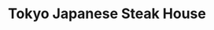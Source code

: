 ---
layout: place
title: "Tokyo Japanese Steak House"
permalink: /tennessee/smyrna/tokyo-japanese-steak-house.html
stateAbbr: TN
stateName: Tennessee
cityName: Smyrna
place_id: ChIJzeg6YekMZIgR1EiiaUUi7G8
photos:
  - name: >-
      places/ChIJzeg6YekMZIgR1EiiaUUi7G8/photos/AeeoHcIpOzbvFw3SZDWGs7_TZkl43-lfLiaKn1N_y6d03qcQM9qdPh9q7N70-nj_mmvGWEy8-kZ_Yg5vTDvv6kmjI1PkFw8WNVAQXe1qMzI7R0yCtkGygyxFfFJzbGP9oM4Ystj8D2U7j3X2zg85QrAeGs_ybpvENIpEEGoVfSOEkyXEuvDFq1gpNvLz45SMAuhXuY-L80GKzvNJ-vR3H-ysFMhBQi0T3AeePvHLcQPZhPehxxlw25SfRFSnAIqkjvlsnF-GltAychq3sAvnIgc_0-sWavrZF_RMYCfhL9QbevPyHUFvQkjZsEG9MBdo-ZA8T_ACwuWGvBb-MGMtp3SKHqvGjhf_ZGoXxP6ChOr-FkqVJPTNFqivecYPTegsLJp9eeEJxKdwwPkzEByz0w_L7pID3Ke7il19G_zAg9v0cj1qwv3w
    widthPx: 4800
    heightPx: 3600
    authorAttributions:
      - displayName: Brooke Yoder
        uri: https://maps.google.com/maps/contrib/113414552308402764242
        photoUri: >-
          https://lh3.googleusercontent.com/a-/ALV-UjW5hbAO8CIiuqmUAqeWpJ82XNLAlml_ZLILm8BWCjXSniUQlLyC=s100-p-k-no-mo
    flagContentUri: >-
      https://www.google.com/local/imagery/report/?cb_client=maps_api_places.places_api&image_key=!1e10!2sCIHM0ogKEICAgICXuO7TpAE&hl=en-US
    googleMapsUri: >-
      https://www.google.com/maps/place//data=!3m4!1e2!3m2!1sCIHM0ogKEICAgICXuO7TpAE!2e10!4m2!3m1!1s0x88640ce9613ae8cd:0x6fec224569a248d4
  - name: >-
      places/ChIJzeg6YekMZIgR1EiiaUUi7G8/photos/AeeoHcLCbcAS78RvGEU6gv-KPZKfW46WkRKgShZPQqtgEHBljJtntm2seHRX6VHuQL6yaZpoJyboVx5lRLsR9CDjPIInrJ4EbLxmtEKVq-yjAabt9x1MgF4w3IRkFBWpsz9TAoYDDjlObioLMZfitA5goW9eQOoR0vR3na-HWcZVW4-ubWAWylYKN6rkx1hv_h4hL2_WJZEVUm8rtgAi8vKXBj-DZwS1AzD6j9Jf1PyRqEFLzCAv8wyC8n4fM7xBe8AAvtUUkiPnZR5Tu08NgYVhGOA4fOBs9mvdZ8gOqm7-KV3P2Q
    widthPx: 3025
    heightPx: 3024
    authorAttributions:
      - displayName: Tokyo Japanese Steak House
        uri: https://maps.google.com/maps/contrib/100532391209808378562
        photoUri: >-
          https://lh3.googleusercontent.com/a/ACg8ocIvMxau2ZR-JHJmhrrCmzV2whNRQYKI5Suw2T38cl5qHr4S1Q=s100-p-k-no-mo
    flagContentUri: >-
      https://www.google.com/local/imagery/report/?cb_client=maps_api_places.places_api&image_key=!1e10!2sAF1QipPTmhrf2Y-IAqQrdNYUm32jIoudBSj9dhPWC1QP&hl=en-US
    googleMapsUri: >-
      https://www.google.com/maps/place//data=!3m4!1e2!3m2!1sAF1QipPTmhrf2Y-IAqQrdNYUm32jIoudBSj9dhPWC1QP!2e10!4m2!3m1!1s0x88640ce9613ae8cd:0x6fec224569a248d4
  - name: >-
      places/ChIJzeg6YekMZIgR1EiiaUUi7G8/photos/AeeoHcLQhJ9RgU4odLc6m1pU1TpCpTFJjKNO0Ak65pyAlLtBQ7oeDjQZeZFmRdYmuawqK6P53BFndSiIlzL4Au-VDKt2tswrRO-0jPpB--bG6RNUQkDiFcyJPQw6tppChG5dRYSwB1KvPa0IH5XjTVc4OOaYdzFsvdwPQRVOi-iLFakFekN0h6xroRazhAUYPctzFfUZvJBpDkdyeMym8Om0I4K_VEfnm6rTRO_jmECZdCKbc2Y-E5L2tjMmsD6scwgGNBm33ET-xt4d5su60NytGgXEePtQ1qIJTaa8EM1VHEythT57MTxw0OdLUCMxIvX-rF_2LMBrxZoE46wtTseQpqOPIckEf1IptBlb8PHcCPnvuQS2bHPqe0Aj7ZKy1t_2N2gkjM7lfTIEC4ZaUeoHw0gBl5dtXtRvjb9mcxXfqcQ
    widthPx: 4000
    heightPx: 2252
    authorAttributions:
      - displayName: Jose Arias
        uri: https://maps.google.com/maps/contrib/106712565505896525062
        photoUri: >-
          https://lh3.googleusercontent.com/a-/ALV-UjUvJBskjx5N6aPfMsbdfWQyqp581_gv1AgqGIYAcXolu4pYah0=s100-p-k-no-mo
    flagContentUri: >-
      https://www.google.com/local/imagery/report/?cb_client=maps_api_places.places_api&image_key=!1e10!2sCIHM0ogKEICAgIDn_7zFKQ&hl=en-US
    googleMapsUri: >-
      https://www.google.com/maps/place//data=!3m4!1e2!3m2!1sCIHM0ogKEICAgIDn_7zFKQ!2e10!4m2!3m1!1s0x88640ce9613ae8cd:0x6fec224569a248d4
  - name: >-
      places/ChIJzeg6YekMZIgR1EiiaUUi7G8/photos/AeeoHcI8Wj4BOCk18F6aTmJBb2whnmcbGAxTy8ZCLwLzaH9tM13xW9LoD_ccEx-UBZb0w8RCgMc4hR5lBzKIOXY7J0GWdfqDjOdqpXfhV-O3-YP6_tbSlZ4iKnBJYrz42aMuTXlg04eKcPr9NNmG0HzwWqS1ZI7r-xmixdMDkp2vsVZeYvZjZueC1sVPrIcKioGsWIw2awvq9Olm5TpXrTZ7hA5Rw6VmQqF7JmkZLG8Hu_jjAdL6hw15Q22PumkbTciggcl41gR3Hw2DMFKa-NsnmPrMxOOqeXKA_ubeOMIxY9Lr8_bkZ5PcdbQJWbowWuY0qD3rdjrhrupTFEXE0Qfaheow2IDYZSphMIc7xvcOvG6xF261yTe7Hv5VjSpsQvjAeLdS2tDwp72gAhpy1w7odziohRhXQtK6XOVDWgf3aP0r5K7xNmWLvoDBlFSR2zoW
    widthPx: 3264
    heightPx: 2448
    authorAttributions:
      - displayName: Manuel Leonor
        uri: https://maps.google.com/maps/contrib/102921914921560295884
        photoUri: >-
          https://lh3.googleusercontent.com/a-/ALV-UjVB9CUPy3iMJ1mYVvHRivPraaWP2sRISh574688Giks3FON4qOBKw=s100-p-k-no-mo
    flagContentUri: >-
      https://www.google.com/local/imagery/report/?cb_client=maps_api_places.places_api&image_key=!1e10!2sCIABIhAA3jU3nwn6yGeqEywADyL9&hl=en-US
    googleMapsUri: >-
      https://www.google.com/maps/place//data=!3m4!1e2!3m2!1sCIABIhAA3jU3nwn6yGeqEywADyL9!2e10!4m2!3m1!1s0x88640ce9613ae8cd:0x6fec224569a248d4
  - name: >-
      places/ChIJzeg6YekMZIgR1EiiaUUi7G8/photos/AeeoHcIpBAemA3-Wzi-fTmXyvGUQ0n2hJgbzX2YxUQ9E-jcmX-vRyWtrsEtGazoe1jmp7LDiZ1EGRAyA72LOIBP6fhIHuLul3-yb5xcKRGXx5GeS9IMPf14xPerNVpNukcoPOEIS1cchoiah8WhBv7wEGy2H4W9dxpMbGXKa8UJ7GDWi1aydLMrn2PywgXXpZ8kkcldrjA9pkKjWcii9FdnPiMuWl3yb4LzJ-YPJFywJBSIV2r5dCoGZWJnYxkUDxmqno3TBSQ8GMExQGmFlC2d1368-rPFgP55w9mGuU37vcANZpzgw6fBIFpXCy_tFoDEjLakFuFECjjuI_6xYYXz0W0jRYQV_MrdOWnD-RLdd7rDnM3h2CYQALoDFIzLIQeGyjMT5n1wahIiM1QZYcSwvU65JaicZWWgq7vg_nv7izaWfYbkU
    widthPx: 3600
    heightPx: 4800
    authorAttributions:
      - displayName: Brooke Yoder
        uri: https://maps.google.com/maps/contrib/113414552308402764242
        photoUri: >-
          https://lh3.googleusercontent.com/a-/ALV-UjW5hbAO8CIiuqmUAqeWpJ82XNLAlml_ZLILm8BWCjXSniUQlLyC=s100-p-k-no-mo
    flagContentUri: >-
      https://www.google.com/local/imagery/report/?cb_client=maps_api_places.places_api&image_key=!1e10!2sCIHM0ogKEICAgICXuO7TlAE&hl=en-US
    googleMapsUri: >-
      https://www.google.com/maps/place//data=!3m4!1e2!3m2!1sCIHM0ogKEICAgICXuO7TlAE!2e10!4m2!3m1!1s0x88640ce9613ae8cd:0x6fec224569a248d4
  - name: >-
      places/ChIJzeg6YekMZIgR1EiiaUUi7G8/photos/AeeoHcKDtNnoMQD10rPDpdDmPrpozPrSwz9FXDaO2tnuqkOFo2Ofbga8z29EbCUFxZWAu1B3pRYwbwOYp-JAdEPNxzmOTtu9l1p6pxz5Oi6oWjMO-Hh2zd-Zz1SFwQIArp6aeTTM6NyzIaUG4h_qcjp50G3pKWm0aQ2_iIbYIsdoyk6i1F4aYLxyu35tfgd3-lItaLss0lFfGYncnG2SXUDKq1VWleqJ-Gi7jTrd3UBGlqcz1YtmpnernP2iQdbC54rYa1TxVukArUvltFt-j2rIObZ_8MtRCVV5GYcgvAiFEPVyHiDI3a7bdxhnoAJGPWQn-6G8icnJ6EI6nFZqszNyh9n9NTNoIcG8wcYEJFPi_gKCgruV6Y13DAngeSuBwtbass_CluZ-zEurzVxUtIDc3J_s6Wx3cVKemsaNW8DPA5AWSA
    widthPx: 3024
    heightPx: 4032
    authorAttributions:
      - displayName: Un cubano en Nashville Gonzalez
        uri: https://maps.google.com/maps/contrib/104308059089389800400
        photoUri: >-
          https://lh3.googleusercontent.com/a-/ALV-UjXuIZWKMfTyvwrNBrhiHtu4veC8sOeIBOUtfkT9lY4VYvVouc0R=s100-p-k-no-mo
    flagContentUri: >-
      https://www.google.com/local/imagery/report/?cb_client=maps_api_places.places_api&image_key=!1e10!2sCIHM0ogKEICAgICdiIHpFw&hl=en-US
    googleMapsUri: >-
      https://www.google.com/maps/place//data=!3m4!1e2!3m2!1sCIHM0ogKEICAgICdiIHpFw!2e10!4m2!3m1!1s0x88640ce9613ae8cd:0x6fec224569a248d4
  - name: >-
      places/ChIJzeg6YekMZIgR1EiiaUUi7G8/photos/AeeoHcJMnqkVUv9vejIlyRKV86xUvdw9E4rT0s6YNfmWV7DgE5DQc8IPaPKudJphD6eI_gxu3JHzBXRcnIN1k_p8FRIxkW9HMDLnrF3sXk_5PIiVZF7IorSSOLqi7eG49shn1E0wvG0ipffSc7iZRZjytJrPDXZFpukd4ZzS0s4JdBwRHf6sTXstz0HAX0Q4wH3eWzYZolSRGZHi8UhL7ctxA3PyV7RrAA5mumYPq4wnoteLRuRv_1ISgyb8hCE-1xDClkUqCTRDtcUXzKC73icTBW3vwACFz4w7noD6s-pHrqrgmOnZ5NuBKPm7JkAX0qXf1azgOmYiDNiUyo6rtQZ-HNKERym0Fi_6ZkHBkiXFV9OmoI8oMnSPiv1aDEljseopUKXm2fks8ukyKa-hQPaWzoKzwt1PgPyGAtKssKvfMzsa1g
    widthPx: 4000
    heightPx: 3000
    authorAttributions:
      - displayName: AR Grover
        uri: https://maps.google.com/maps/contrib/115316863579004781252
        photoUri: >-
          https://lh3.googleusercontent.com/a-/ALV-UjXbTihvvb9G89FBku4GzvkVxYfnFREoOO3-ioP8nV9HdOAIqbo=s100-p-k-no-mo
    flagContentUri: >-
      https://www.google.com/local/imagery/report/?cb_client=maps_api_places.places_api&image_key=!1e10!2sCIHM0ogKEICAgICDmpGYQQ&hl=en-US
    googleMapsUri: >-
      https://www.google.com/maps/place//data=!3m4!1e2!3m2!1sCIHM0ogKEICAgICDmpGYQQ!2e10!4m2!3m1!1s0x88640ce9613ae8cd:0x6fec224569a248d4
  - name: >-
      places/ChIJzeg6YekMZIgR1EiiaUUi7G8/photos/AeeoHcKUn_s-w7Sb3rkfNWiPIhJiLp9_9VBqPo7I6Jjnm_uwQw8_xhFVqkxrAyCtDXWrc-aaWnlFnQPTSusYYh5X_hUnywDllL33KZPtNU8DvTvlMCUNrA70oaw35m1B1L_fcVPRGm0hwtodcXw_G98qaghZgOIBGuM17ert4nv36tnEl3gtvRoBv71mdoVm6UV0Q2GavTvGNwsfnUySAuOd3khSXe3tSJVoaZHh1ipn9nsLtz0ijLQI924gfxXGwSMsNYJ6Ap8X0U_Artu4k9b1eX9URv_16AQJ9ymDxxbbg1JkVI5zeNN9yYj7CynHoBxKW9v_zt-pG6zn4JF5xgIqYVF4U8Z5SNYbWCh0WVEKTHZ6EWIRGqQwpfHPPFUIhy5icnM1WMuyrUWqKfGBDlE-16B65wlHRt5MIKvshGZ-R_-1oA
    widthPx: 2160
    heightPx: 3840
    authorAttributions:
      - displayName: Isabel Acevedo
        uri: https://maps.google.com/maps/contrib/104186442880987001820
        photoUri: >-
          https://lh3.googleusercontent.com/a/ACg8ocLb23iMk0o312vV9NpG2Zs3ur1AdByJ7WRZEfjOFNhktqfqvMA0=s100-p-k-no-mo
    flagContentUri: >-
      https://www.google.com/local/imagery/report/?cb_client=maps_api_places.places_api&image_key=!1e10!2sCIHM0ogKEICAgIDzp7ngPg&hl=en-US
    googleMapsUri: >-
      https://www.google.com/maps/place//data=!3m4!1e2!3m2!1sCIHM0ogKEICAgIDzp7ngPg!2e10!4m2!3m1!1s0x88640ce9613ae8cd:0x6fec224569a248d4
  - name: >-
      places/ChIJzeg6YekMZIgR1EiiaUUi7G8/photos/AeeoHcJ2rXqs9F1MJZ3pj1rzPsQcFH_TqtUa7zOfGbdh62s_lwmHU4SxWw6vQva3LQDyqxWvWwy5_ISsLQcL32XLISztRW7lF_KM4WJUbyvLxzQ6lwya2lVvk86y_a9gZJMWNzcaKUGwGEhWTb2NeF0cmjSU0wK-rBBi_CXFBbaHhUNBwtiBwoTniIKNfBbNxF05IyLy96lqrQH02ruhjq1FlPmYCYzJWcIP9NWT771smp2V7mna0mvDaBAVlybxis-uVuy6H_D5rA4hyWb6bxqLvXpUFuWJ3qqeYJ1CoVli_MQWEH4AhiveiScrJKD-KSX1q4wI-9gNKhx3EUhX_Gh6ubVWpSekxVlKY9bTUeL_ByI56MnIAg8SCHZ3F9i6NIfeb858149_9MLzT09OTWvhLYt1ERYZzaRQIPXY3_nMiAgOGA
    widthPx: 4000
    heightPx: 3000
    authorAttributions:
      - displayName: AR Grover
        uri: https://maps.google.com/maps/contrib/115316863579004781252
        photoUri: >-
          https://lh3.googleusercontent.com/a-/ALV-UjXbTihvvb9G89FBku4GzvkVxYfnFREoOO3-ioP8nV9HdOAIqbo=s100-p-k-no-mo
    flagContentUri: >-
      https://www.google.com/local/imagery/report/?cb_client=maps_api_places.places_api&image_key=!1e10!2sCIHM0ogKEICAgICDmpGYAQ&hl=en-US
    googleMapsUri: >-
      https://www.google.com/maps/place//data=!3m4!1e2!3m2!1sCIHM0ogKEICAgICDmpGYAQ!2e10!4m2!3m1!1s0x88640ce9613ae8cd:0x6fec224569a248d4
  - name: >-
      places/ChIJzeg6YekMZIgR1EiiaUUi7G8/photos/AeeoHcIwa-_RBsoa5XozWzQ9d-SdtnKRL1tgEJgZClREKWr1QjX1BiJnn7Q_e9HVI5sJ_IkAodcTOEN1HE7joxoHwILADbc5KvUT05m_JVbI1ZnAZsdRHRZIG3swR07kNYvjtjiSv8zxl-0rB_9fGx74AGsahYLnOEF-prPuJAqTz59SWBGwPgqUvyg-L98zNUAhiYeVLFTqatDaPJpVY62jwTQF4qF9dU4SVJPwAFTmbp_MC4YJqkOE5BdK6Wqi-bkblC8UetUgG9pdKdYjOd7htnklxFjACsVWvy5wJH9RqGV4oGA-kTE-aLCA4ud6SEWWuUQodvUvXgYJwcusMuszwONO8F3mgXKdR3WNKIhkBTlycd6OA5bdFTg-nWjiceJy6mv4TFWDMESwa14hnH-kyBvo3uPc8U6OIriePSe6esxCcg
    widthPx: 3024
    heightPx: 4032
    authorAttributions:
      - displayName: Un cubano en Nashville Gonzalez
        uri: https://maps.google.com/maps/contrib/104308059089389800400
        photoUri: >-
          https://lh3.googleusercontent.com/a-/ALV-UjXuIZWKMfTyvwrNBrhiHtu4veC8sOeIBOUtfkT9lY4VYvVouc0R=s100-p-k-no-mo
    flagContentUri: >-
      https://www.google.com/local/imagery/report/?cb_client=maps_api_places.places_api&image_key=!1e10!2sCIHM0ogKEICAgICdiIH7VA&hl=en-US
    googleMapsUri: >-
      https://www.google.com/maps/place//data=!3m4!1e2!3m2!1sCIHM0ogKEICAgICdiIH7VA!2e10!4m2!3m1!1s0x88640ce9613ae8cd:0x6fec224569a248d4
address: '701 President Pl #100, Smyrna, TN 37167, USA'
street: '701 President Pl #100'
city: Smyrna
state: TN
zip: '37167'
country: USA
neighborhood: null
latitude: '35.978820'
longitude: '-86.557714'
accessibility_options:
  wheelchairAccessibleParking: true
  wheelchairAccessibleEntrance: true
  wheelchairAccessibleRestroom: true
  wheelchairAccessibleSeating: true
business_status: OPERATIONAL
name: Tokyo Japanese Steak House
google_maps_links:
  directionsUri: >-
    https://www.google.com/maps/dir//''/data=!4m7!4m6!1m1!4e2!1m2!1m1!1s0x88640ce9613ae8cd:0x6fec224569a248d4!3e0
  placeUri: https://maps.google.com/?cid=8064858714234046676
  writeAReviewUri: >-
    https://www.google.com/maps/place//data=!4m3!3m2!1s0x88640ce9613ae8cd:0x6fec224569a248d4!12e1
  reviewsUri: >-
    https://www.google.com/maps/place//data=!4m4!3m3!1s0x88640ce9613ae8cd:0x6fec224569a248d4!9m1!1b1
  photosUri: >-
    https://www.google.com/maps/place//data=!4m3!3m2!1s0x88640ce9613ae8cd:0x6fec224569a248d4!10e5
primary_type: Restaurant
opening_hours:
  regular: null
  current: null
secondary_opening_hours:
  regular:
    weekdayDescriptions: null
    type: null
  current:
    weekdayDescriptions: null
    type: null
phone: (615) 459-6988
price_level: PRICE_LEVEL_MODERATE
price_range: $20 &ndash; $30
rating: '4.6'
rating_count: 2677
website: http://www.tokyosmyrna.com/
description: >-
  Lively hibachi-style eatery also serves made-to-order sushi, sake & signature
  cocktails.
reviews:
  - name: >-
      places/ChIJzeg6YekMZIgR1EiiaUUi7G8/reviews/ChZDSUhNMG9nS0VJQ0FnSUNYdU83VFJBEAE
    relativePublishTimeDescription: 6 months ago
    rating: 4
    text:
      text: >-
        We were seated right away. The chef was cooking for seven people. The
        rice portions are HUGE. My noodle portion was much smaller than the rice
        and it cost a good bit extra. The food tasted really good!! I loved the
        scallops and shrimp. The veggies are great and I LOVE the ginger
        dressing on the salad. Our chef didn’t do many tricks, didn’t toss
        shrimp in our mouth, wasn’t talkative. I wish he has more personality/
        did more of the “fun” things you typically see when eating hibachi. We
        were seated towards the end of the seven people and I did notice I got
        less scallops and chicken than the others. I wish at least for the
        scallops, since you’re paying more, that you got a certain number. It
        was overall a good experience and the food was super tasty! I will
        definetly come back. The only other negative is that the chef was messy
        (see photo) and food was flung everywhere. I really didn’t like eating
        in such a messy environment.
      languageCode: en
    originalText:
      text: >-
        We were seated right away. The chef was cooking for seven people. The
        rice portions are HUGE. My noodle portion was much smaller than the rice
        and it cost a good bit extra. The food tasted really good!! I loved the
        scallops and shrimp. The veggies are great and I LOVE the ginger
        dressing on the salad. Our chef didn’t do many tricks, didn’t toss
        shrimp in our mouth, wasn’t talkative. I wish he has more personality/
        did more of the “fun” things you typically see when eating hibachi. We
        were seated towards the end of the seven people and I did notice I got
        less scallops and chicken than the others. I wish at least for the
        scallops, since you’re paying more, that you got a certain number. It
        was overall a good experience and the food was super tasty! I will
        definetly come back. The only other negative is that the chef was messy
        (see photo) and food was flung everywhere. I really didn’t like eating
        in such a messy environment.
      languageCode: en
    authorAttribution:
      displayName: Brooke Yoder
      uri: https://www.google.com/maps/contrib/113414552308402764242/reviews
      photoUri: >-
        https://lh3.googleusercontent.com/a-/ALV-UjW5hbAO8CIiuqmUAqeWpJ82XNLAlml_ZLILm8BWCjXSniUQlLyC=s128-c0x00000000-cc-rp-mo-ba5
    publishTime: '2024-10-13T03:43:17.851003Z'
    flagContentUri: >-
      https://www.google.com/local/review/rap/report?postId=ChZDSUhNMG9nS0VJQ0FnSUNYdU83VFJBEAE&d=17924085&t=1
    googleMapsUri: >-
      https://www.google.com/maps/reviews/data=!4m6!14m5!1m4!2m3!1sChZDSUhNMG9nS0VJQ0FnSUNYdU83VFJBEAE!2m1!1s0x88640ce9613ae8cd:0x6fec224569a248d4
  - name: >-
      places/ChIJzeg6YekMZIgR1EiiaUUi7G8/reviews/ChZDSUhNMG9nS0VJQ0FnSUN2bHBhUUxBEAE
    relativePublishTimeDescription: 4 months ago
    rating: 4
    text:
      text: >-
        Took a while for someone to greet us after we were seated. My initial
        order came out incorrect. The California rolls were bland, I don’t
        recommend at all. The hibachi chicken seemed extremely salty. The
        hibachi shrimp however was better. There was a hair in my plate, they
        addressed the issue and made me a new plate which was good.
      languageCode: en
    originalText:
      text: >-
        Took a while for someone to greet us after we were seated. My initial
        order came out incorrect. The California rolls were bland, I don’t
        recommend at all. The hibachi chicken seemed extremely salty. The
        hibachi shrimp however was better. There was a hair in my plate, they
        addressed the issue and made me a new plate which was good.
      languageCode: en
    authorAttribution:
      displayName: Shon H
      uri: https://www.google.com/maps/contrib/110658708024785560677/reviews
      photoUri: >-
        https://lh3.googleusercontent.com/a/ACg8ocJps5dUPznnOJEJflTTIIiBc9cFyz-G_av7zzwRzj_PAh78nw=s128-c0x00000000-cc-rp-mo-ba4
    publishTime: '2024-12-10T17:45:14.337062Z'
    flagContentUri: >-
      https://www.google.com/local/review/rap/report?postId=ChZDSUhNMG9nS0VJQ0FnSUN2bHBhUUxBEAE&d=17924085&t=1
    googleMapsUri: >-
      https://www.google.com/maps/reviews/data=!4m6!14m5!1m4!2m3!1sChZDSUhNMG9nS0VJQ0FnSUN2bHBhUUxBEAE!2m1!1s0x88640ce9613ae8cd:0x6fec224569a248d4
  - name: >-
      places/ChIJzeg6YekMZIgR1EiiaUUi7G8/reviews/ChZDSUhNMG9nS0VJQ0FnTUNJd295NEVBEAE
    relativePublishTimeDescription: a week ago
    rating: 5
    text:
      text: >-
        I would give it 6 starts if I could. Best Japanese steakhouse we have
        been to. Portions? I literally needed 2 boxes for my leftovers. Food was
        amazing! Chef was friendly and did tricks for the kids which they loved.
        Parking was a pain but just park at the Dunkin across the street.
      languageCode: en
    originalText:
      text: >-
        I would give it 6 starts if I could. Best Japanese steakhouse we have
        been to. Portions? I literally needed 2 boxes for my leftovers. Food was
        amazing! Chef was friendly and did tricks for the kids which they loved.
        Parking was a pain but just park at the Dunkin across the street.
      languageCode: en
    authorAttribution:
      displayName: Angad
      uri: https://www.google.com/maps/contrib/109027421166210292276/reviews
      photoUri: >-
        https://lh3.googleusercontent.com/a-/ALV-UjU-2Oo27uKtP_tnlWYzfFr_IW5iIl2cxHYLkUSPoCofcqnjUjPk=s128-c0x00000000-cc-rp-mo-ba2
    publishTime: '2025-03-31T12:23:18.750354Z'
    flagContentUri: >-
      https://www.google.com/local/review/rap/report?postId=ChZDSUhNMG9nS0VJQ0FnTUNJd295NEVBEAE&d=17924085&t=1
    googleMapsUri: >-
      https://www.google.com/maps/reviews/data=!4m6!14m5!1m4!2m3!1sChZDSUhNMG9nS0VJQ0FnTUNJd295NEVBEAE!2m1!1s0x88640ce9613ae8cd:0x6fec224569a248d4
  - name: >-
      places/ChIJzeg6YekMZIgR1EiiaUUi7G8/reviews/ChdDSUhNMG9nS0VJQ0FnTUNRZ0xpVi1BRRAB
    relativePublishTimeDescription: a month ago
    rating: 1
    text:
      text: >-
        DO NOT GO HERE!! We would give this place zero stars if possible. Not
        sure how they have such high ratings but compared to other hibachi
        places in and around the Nashville area this place was down right
        horrible.

        The food was bad as the inexperienced chefs over cooked pretty much
        everything. As far as entertainment by the chef the best they could do
        was very  loud beat boxing on the grill with their utensils. Spilling
        sauce all over the table and not cleaning it up. The service was very
        slow and no one to clear your empty dishes during the meal. Everything
        just left to pile up.

        Segregated seating, like you gotta put only people that look a like
        together.

        JUST GROSS STAY AWAY!!
      languageCode: en
    originalText:
      text: >-
        DO NOT GO HERE!! We would give this place zero stars if possible. Not
        sure how they have such high ratings but compared to other hibachi
        places in and around the Nashville area this place was down right
        horrible.

        The food was bad as the inexperienced chefs over cooked pretty much
        everything. As far as entertainment by the chef the best they could do
        was very  loud beat boxing on the grill with their utensils. Spilling
        sauce all over the table and not cleaning it up. The service was very
        slow and no one to clear your empty dishes during the meal. Everything
        just left to pile up.

        Segregated seating, like you gotta put only people that look a like
        together.

        JUST GROSS STAY AWAY!!
      languageCode: en
    authorAttribution:
      displayName: Paula C
      uri: https://www.google.com/maps/contrib/106231357160701587724/reviews
      photoUri: >-
        https://lh3.googleusercontent.com/a/ACg8ocKU9bK5CNyn3Y78CLxjdRnJudpcfTcuUunEETQGXn4S0mXCNQ=s128-c0x00000000-cc-rp-mo-ba2
    publishTime: '2025-03-01T00:07:07.373218Z'
    flagContentUri: >-
      https://www.google.com/local/review/rap/report?postId=ChdDSUhNMG9nS0VJQ0FnTUNRZ0xpVi1BRRAB&d=17924085&t=1
    googleMapsUri: >-
      https://www.google.com/maps/reviews/data=!4m6!14m5!1m4!2m3!1sChdDSUhNMG9nS0VJQ0FnTUNRZ0xpVi1BRRAB!2m1!1s0x88640ce9613ae8cd:0x6fec224569a248d4
  - name: >-
      places/ChIJzeg6YekMZIgR1EiiaUUi7G8/reviews/ChdDSUhNMG9nS0VJQ0FnSUNYMk0tcThBRRAB
    relativePublishTimeDescription: 6 months ago
    rating: 5
    text:
      text: >-
        Highly recommend checking out Tokyo Japanese Steak House! The Wife and I
        really enjoyed our meals! Everything was delicious, hot, and the staff
        were all very kind to me when I came in. Looking forward to coming back
        and enjoying another meal :)! Thank you all!
      languageCode: en
    originalText:
      text: >-
        Highly recommend checking out Tokyo Japanese Steak House! The Wife and I
        really enjoyed our meals! Everything was delicious, hot, and the staff
        were all very kind to me when I came in. Looking forward to coming back
        and enjoying another meal :)! Thank you all!
      languageCode: en
    authorAttribution:
      displayName: Justin Claphan
      uri: https://www.google.com/maps/contrib/105250259093581473359/reviews
      photoUri: >-
        https://lh3.googleusercontent.com/a-/ALV-UjVEEVQbHc0ShWc1_iBJ3d005b_4vW3VmcgJDSyiJgfLQORK23c=s128-c0x00000000-cc-rp-mo-ba3
    publishTime: '2024-10-13T02:35:44.429672Z'
    flagContentUri: >-
      https://www.google.com/local/review/rap/report?postId=ChdDSUhNMG9nS0VJQ0FnSUNYMk0tcThBRRAB&d=17924085&t=1
    googleMapsUri: >-
      https://www.google.com/maps/reviews/data=!4m6!14m5!1m4!2m3!1sChdDSUhNMG9nS0VJQ0FnSUNYMk0tcThBRRAB!2m1!1s0x88640ce9613ae8cd:0x6fec224569a248d4
parking_options:
  freeParkingLot: true
  freeStreetParking: true
  paidStreetParking: false
  valetParking: false
payment_options:
  acceptsCreditCards: true
  acceptsDebitCards: true
  acceptsCashOnly: false
  acceptsNfc: true
allow_dogs: null
curbside_pickup: null
delivery: true
dine_in: true
good_for_children: true
good_for_groups: true
good_for_sports: false
live_music: false
menu_for_children: true
outdoor_seating: false
reservable: true
restroom: true
serves_beer: true
serves_breakfast: false
serves_brunch: false
serves_cocktails: true
serves_coffee: true
serves_dinner: true
serves_dessert: true
serves_lunch: true
serves_vegetarian_food: true
serves_wine: true
takeout: true

---